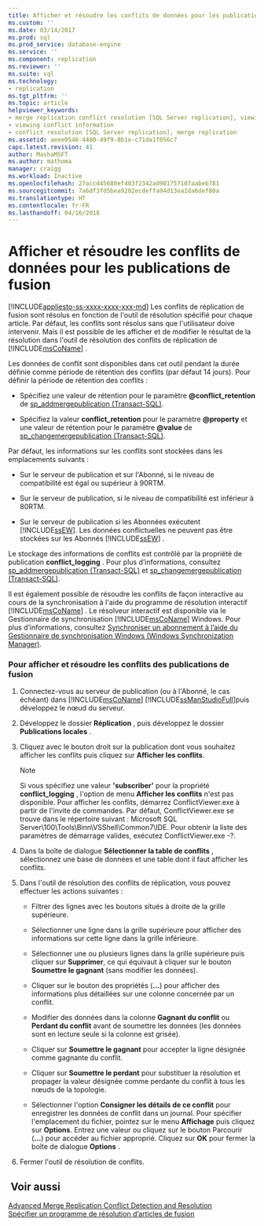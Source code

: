 ```yaml
---
title: Afficher et résoudre les conflits de données pour les publications de fusion | Microsoft Docs
ms.custom: ''
ms.date: 03/14/2017
ms.prod: sql
ms.prod_service: database-engine
ms.service: ''
ms.component: replication
ms.reviewer: ''
ms.suite: sql
ms.technology:
- replication
ms.tgt_pltfrm: ''
ms.topic: article
helpviewer_keywords:
- merge replication conflict resolution [SQL Server replication], viewing conflicts
- viewing conflict information
- conflict resolution [SQL Server replication], merge replication
ms.assetid: aeee9546-4480-49f9-8b1e-c71da1f056c7
caps.latest.revision: 41
author: MashaMSFT
ms.author: mathoma
manager: craigg
ms.workload: Inactive
ms.openlocfilehash: 27accd45680ef403f2342ad901757107aabeb781
ms.sourcegitcommit: 7a6df3fd5bea9282ecdeffa94d13ea1da6def80a
ms.translationtype: HT
ms.contentlocale: fr-FR
ms.lasthandoff: 04/16/2018
---
```

# <a name="view-and-resolve-data-conflicts-for-merge-publications"></a>Afficher et résoudre les conflits de données pour les publications de fusion
[!INCLUDE[appliesto-ss-xxxx-xxxx-xxx-md](../../includes/appliesto-ss-xxxx-xxxx-xxx-md.md)]
  Les conflits de réplication de fusion sont résolus en fonction de l'outil de résolution spécifié pour chaque article. Par défaut, les conflits sont résolus sans que l'utilisateur doive intervenir. Mais il est possible de les afficher et de modifier le résultat de la résolution dans l'outil de résolution des conflits de réplication de [!INCLUDE[msCoName](../../includes/msconame-md.md)] .  
  
 Les données de conflit sont disponibles dans cet outil pendant la durée définie comme période de rétention des conflits (par défaut 14 jours). Pour définir la période de rétention des conflits :  
  
-   Spécifiez une valeur de rétention pour le paramètre **@conflict_retention** de [sp_addmergepublication &#40;Transact-SQL&#41;](../../relational-databases/system-stored-procedures/sp-addmergepublication-transact-sql.md).  
  
-   Spécifiez la valeur **conflict_retention** pour le paramètre **@property** et une valeur de rétention pour le paramètre **@value** de [sp_changemergepublication &#40;Transact-SQL&#41;](../../relational-databases/system-stored-procedures/sp-changemergepublication-transact-sql.md).  
  
 Par défaut, les informations sur les conflits sont stockées dans les emplacements suivants :  
  
-   Sur le serveur de publication et sur l'Abonné, si le niveau de compatibilité est égal ou supérieur à 90RTM.  
  
-   Sur le serveur de publication, si le niveau de compatibilité est inférieur à 80RTM.  
  
-   Sur le serveur de publication si les Abonnées exécutent [!INCLUDE[ssEW](../../includes/ssew-md.md)]. Les données conflictuelles ne peuvent pas être stockées sur les Abonnés [!INCLUDE[ssEW](../../includes/ssew-md.md)] .  
  
 Le stockage des informations de conflits est contrôlé par la propriété de publication **conflict_logging** . Pour plus d’informations, consultez [sp_addmergepublication &#40;Transact-SQL&#41;](../../relational-databases/system-stored-procedures/sp-addmergepublication-transact-sql.md) et [sp_changemergepublication &#40;Transact-SQL&#41;](../../relational-databases/system-stored-procedures/sp-changemergepublication-transact-sql.md).  
  
 Il est également possible de résoudre les conflits de façon interactive au cours de la synchronisation à l'aide du programme de résolution interactif [!INCLUDE[msCoName](../../includes/msconame-md.md)] . Le résolveur interactif est disponible via le Gestionnaire de synchronisation [!INCLUDE[msCoName](../../includes/msconame-md.md)] Windows. Pour plus d’informations, consultez [Synchroniser un abonnement à l’aide du Gestionnaire de synchronisation Windows &#40;Windows Synchronization Manager&#41;](../../relational-databases/replication/synchronize-a-subscription-using-windows-synchronization-manager.md).  
  
### <a name="to-view-and-resolve-conflicts-for-merge-publications"></a>Pour afficher et résoudre les conflits des publications de fusion  
  
1.  Connectez-vous au serveur de publication (ou à l'Abonné, le cas échéant) dans [!INCLUDE[msCoName](../../includes/msconame-md.md)] [!INCLUDE[ssManStudioFull](../../includes/ssmanstudiofull-md.md)]puis développez le nœud du serveur.  
  
2.  Développez le dossier **Réplication** , puis développez le dossier **Publications locales** .  
  
3.  Cliquez avec le bouton droit sur la publication dont vous souhaitez afficher les conflits puis cliquez sur **Afficher les conflits**.  
  
    > [!NOTE]  
    >  Si vous spécifiez une valeur **'subscriber'** pour la propriété **conflict_logging** , l'option de menu **Afficher les conflits** n'est pas disponible. Pour afficher les conflits, démarrez ConflictViewer.exe à partir de l'invite de commandes. Par défaut, ConflictViewer.exe se trouve dans le répertoire suivant : Microsoft SQL Server\100\Tools\Binn\VSShell\Common7\IDE. Pour obtenir la liste des paramètres de démarrage valides, exécutez ConflictViewer.exe -?.  
  
4.  Dans la boîte de dialogue **Sélectionner la table de conflits** , sélectionnez une base de données et une table dont il faut afficher les conflits.  
  
5.  Dans l'outil de résolution des conflits de réplication, vous pouvez effectuer les actions suivantes :  
  
    -   Filtrer des lignes avec les boutons situés à droite de la grille supérieure.  
  
    -   Sélectionner une ligne dans la grille supérieure pour afficher des informations sur cette ligne dans la grille inférieure.  
  
    -   Sélectionner une ou plusieurs lignes dans la grille supérieure puis cliquer sur **Supprimer**, ce qui équivaut à cliquer sur le bouton **Soumettre le gagnant** (sans modifier les données).  
  
    -   Cliquer sur le bouton des propriétés (**…**) pour afficher des informations plus détaillées sur une colonne concernée par un conflit.  
  
    -   Modifier des données dans la colonne **Gagnant du conflit** ou **Perdant du conflit** avant de soumettre les données (les données sont en lecture seule si la colonne est grisée).  
  
    -   Cliquer sur **Soumettre le gagnant** pour accepter la ligne désignée comme gagnante du conflit.  
  
    -   Cliquer sur **Soumettre le perdant** pour substituer la résolution et propager la valeur désignée comme perdante du conflit à tous les nœuds de la topologie.  
  
    -   Sélectionner l'option **Consigner les détails de ce conflit** pour enregistrer les données de conflit dans un journal. Pour spécifier l'emplacement du fichier, pointez sur le menu **Affichage** puis cliquez sur **Options**. Entrez une valeur ou cliquez sur le bouton Parcourir (**...**) pour accéder au fichier approprié. Cliquez sur **OK** pour fermer la boîte de dialogue **Options** .  
  
6.  Fermer l'outil de résolution de conflits.  
  
## <a name="see-also"></a> Voir aussi  
 [Advanced Merge Replication Conflict Detection and Resolution](../../relational-databases/replication/merge/advanced-merge-replication-conflict-detection-and-resolution.md)   
 [Spécifier un programme de résolution d’articles de fusion](../../relational-databases/replication/publish/specify-a-merge-article-resolver.md)  
  
  
